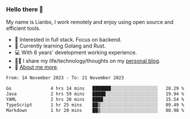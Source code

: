 ### Hello there 👋

My name is Lianbo, I work remotely and enjoy using open source and efficient tools.

- 🔭 Interested in full stack. Focus on backend.
- 🌱 Currently learning Golang and Rust.
- 💻 With 6 years' development working experience.
- ✍🏻 I share my life/technology/thoughts on my [personal blog](https://godruoyi.com).
- 👒 [About me more](https://godruoyi.com/posts/About-godruoyi).

<!--START_SECTION:waka-->

```txt
From: 14 November 2023 - To: 21 November 2023

Go               4 hrs 14 mins   ███████░░░░░░░░░░░░░░░░░░   28.29 %
Java             2 hrs 59 mins   █████░░░░░░░░░░░░░░░░░░░░   19.94 %
YAML             2 hrs 20 mins   ████░░░░░░░░░░░░░░░░░░░░░   15.54 %
TypeScript       1 hr 25 mins    ██▒░░░░░░░░░░░░░░░░░░░░░░   09.49 %
Markdown         1 hr 20 mins    ██▒░░░░░░░░░░░░░░░░░░░░░░   08.98 %
```

<!--END_SECTION:waka-->
